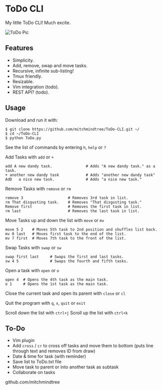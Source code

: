 ToDo CLI
========

My little ToDo CLI! Much excite.


![ToDo Pic](https://raw.github.com/mitchmindtree/ToDo-CLI/master/todopic.png)


Features
--------

- Simplicity.
- Add, remove, swap and move tasks.
- Recursive, infinite sub-listing!
- Tmux friendly.
- Resizable.
- Vim integration (todo).
- REST API? (todo).


Usage
-----


Download and run it with:

    $ git clone https://github.com/mitchmindtree/ToDo-CLI.git ~/
    $ cd ~/ToDo-CLI
    $ python ToDo.py


See the list of commands by entering `h`, `help` or `?`


Add Tasks with `add` or `+`

    add A new dandy task.               # Adds "A new dandy task." as a task.
    + another new dandy task            # Adds "another new dandy task"
    AdD   a nice new task.              # Adds "a nice new task."

Remove Tasks with `remove` or `rm`

    remove 3                    # Removes 3rd task in list.
    rm That disgusting task.    # Removes "That disgusting task."
    Remove first                # Removes the first task in list.
    rm last                     # Removes the last task in list.

Move Tasks up and down the list with `move` or `mv`

    move 5 2    # Moves 5th task to 2nd position and shuffles list back.
    mv 0 last   # Moves first task to the end of the list.
    mv 7 first  # Moves 7th task to the front of the list.

Swap Tasks with `swap` or `sw`

    swap first last     # Swaps the first and last tasks.
    sw 4 5              # Swaps the fourth and fifth tasks.

Open a task with `open` or `o`

    open 4  # Opens the 4th task as the main task.
    o 1     # Opens the 1st task as the main task.

Close the current task and open its parent with `close` or `cl`

Quit the program with `q`, `x`, `quit` or `exit`

Scroll down the list with `ctrl+j`
Scroll up the list with `ctrl+k`


To-Do
-----

- Vim plugin
- Add `cross` / `cr` to cross off tasks and move them to bottom (puts line through text and removes ID from draw)
- Date & time for task (with reminder)
- Save list to ToDo.txt file
- Move task to parent or into another task as subtask
- Collaborate on tasks


github.com/mitchmindtree
